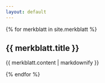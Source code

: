 ```yaml
---
layout: default
---
```


{% for merkblatt in site.merkblatt %}
  <h2>{{ merkblatt.title }} </h2>
  <p>{{ merkblatt.content | markdownify }}</p>
{% endfor %}
